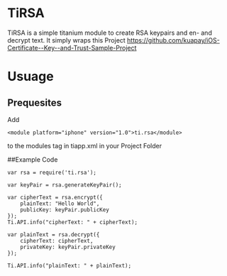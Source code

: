 # TiRSA

TiRSA is a simple titanium module to create RSA keypairs and en- and decrypt text. 
It simply wraps this Project https://github.com/kuapay/iOS-Certificate--Key--and-Trust-Sample-Project

# Usuage

## Prequesites 

Add 
```
<module platform="iphone" version="1.0">ti.rsa</module>
```
to the modules tag in tiapp.xml in your Project Folder

##Example Code

```
var rsa = require('ti.rsa');

var keyPair = rsa.generateKeyPair();

var cipherText = rsa.encrypt({
	plainText: "Hello World",
	publicKey: keyPair.publicKey
});
Ti.API.info("cipherText: " + cipherText);

var plainText = rsa.decrypt({
	cipherText: cipherText,
	privateKey: keyPair.privateKey
});

Ti.API.info("plainText: " + plainText);
```